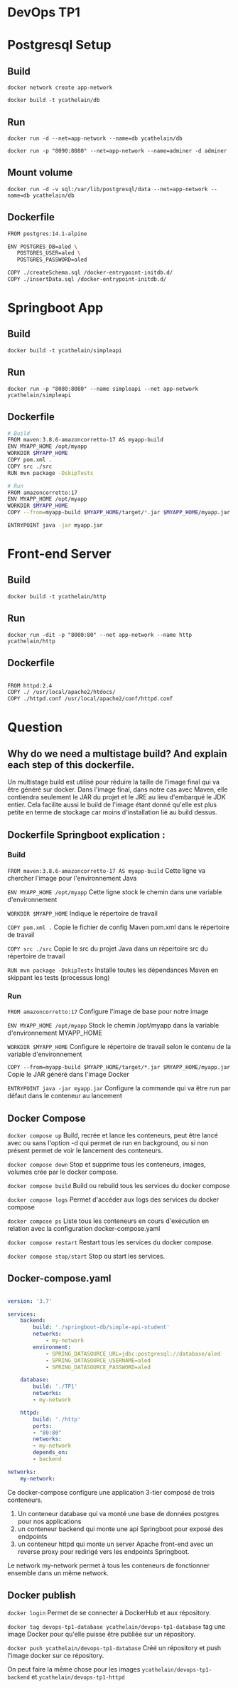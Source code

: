 # DevOps TP1


# Postgresql Setup

## Build
`docker network create app-network`

`docker build -t ycathelain/db`

## Run
`docker run -d --net=app-network --name=db ycathelain/db`

`docker run -p "8090:8080" --net=app-network --name=adminer -d adminer`

## Mount volume

`docker run -d -v sql:/var/lib/postgresql/data --net=app-network --name=db ycathelain/db`

## Dockerfile

```bash
FROM postgres:14.1-alpine

ENV POSTGRES_DB=aled \
   POSTGRES_USER=aled \
   POSTGRES_PASSWORD=aled

COPY ./createSchema.sql /docker-entrypoint-initdb.d/
COPY ./insertData.sql /docker-entrypoint-initdb.d/
```

# Springboot App

## Build

`docker build -t ycathelain/simpleapi`

## Run

`docker run -p "8080:8080" --name simpleapi --net app-network ycathelain/simpleapi`

## Dockerfile

```bash
# Build
FROM maven:3.8.6-amazoncorretto-17 AS myapp-build
ENV MYAPP_HOME /opt/myapp
WORKDIR $MYAPP_HOME
COPY pom.xml .
COPY src ./src
RUN mvn package -DskipTests

# Run
FROM amazoncorretto:17
ENV MYAPP_HOME /opt/myapp
WORKDIR $MYAPP_HOME
COPY --from=myapp-build $MYAPP_HOME/target/*.jar $MYAPP_HOME/myapp.jar

ENTRYPOINT java -jar myapp.jar
```

# Front-end Server

## Build

`docker build -t ycathelain/http`

## Run 

`docker run -dit -p "8000:80" --net app-network --name http ycathelain/http`

## Dockerfile

```bash

FROM httpd:2.4
COPY ./ /usr/local/apache2/htdocs/
COPY ./httpd.conf /usr/local/apache2/conf/httpd.conf

```



# Question

## Why do we need a multistage build? And explain each step of this dockerfile.

Un multistage build est utilisé pour réduire la taille de l'image final qui va être généré sur docker. Dans l'image final, dans notre cas avec Maven, elle contiendra seulement le JAR du projet et le JRE au lieu d'embarqué le JDK entier.
Cela facilite aussi le build de l'image étant donné qu'elle est plus petite en terme de stockage car moins d'installation lié au build dessus.


## Dockerfile Springboot explication : 

### Build 

`FROM maven:3.8.6-amazoncorretto-17 AS myapp-build` Cette ligne va chercher l'image pour l'environnement Java

`ENV MYAPP_HOME /opt/myapp` Cette ligne stock le chemin dans une variable d'environnement

`WORKDIR $MYAPP_HOME` Indique le répertoire de travail 

`COPY pom.xml .` Copie le fichier de config Maven pom.xml dans le répertoire de travail

`COPY src ./src` Copie le src du projet Java dans un répertoire src du répertoire de travail

`RUN mvn package -DskipTests` Installe toutes les dépendances Maven en skippant les tests (processus long)


### Run

`FROM amazoncorretto:17` Configure l'image de base pour notre image

`ENV MYAPP_HOME /opt/myapp` Stock le chemin /opt/myapp dans la variable d'environnement MYAPP_HOME

`WORKDIR $MYAPP_HOME` Configure le répertoire de travail selon le contenu de la variable d'environnement

`COPY --from=myapp-build $MYAPP_HOME/target/*.jar $MYAPP_HOME/myapp.jar` Copie le JAR généré dans l'image Docker

`ENTRYPOINT java -jar myapp.jar` Configure la commande qui va être run par défaut dans le conteneur au lancement


## Docker Compose

`docker compose up` Build, recrée et lance les conteneurs, peut être lancé avec ou sans l'option -d qui permet de run en background, ou si non présent permet de voir le lancement des conteneurs.

`docker compose down` Stop et supprime tous les conteneurs, images, volumes crée par le docker compose.

`docker compose build` Build ou rebuild tous les services du docker compose

`docker compose logs` Permet d'accéder aux logs des services du docker compose

`docker compose ps` Liste tous les conteneurs en cours d'exécution en relation avec la configuration docker-compose.yaml

`docker compose restart` Restart tous les services du docker compose.

`docker compose stop/start` Stop ou start les services.

## Docker-compose.yaml

```yaml

version: '3.7'

services:
    backend:
        build: './springboot-db/simple-api-student'
        networks:
            - my-network
        environment:  
            - SPRING_DATASOURCE_URL=jdbc:postgresql://database/aled
            - SPRING_DATASOURCE_USERNAME=aled
            - SPRING_DATASOURCE_PASSWORD=aled

    database:
        build: './TP1'
        networks:
        - my-network

    httpd:
        build: './http'
        ports:
        - "80:80"
        networks:
        - my-network
        depends_on:
        - backend

networks:
    my-network:

```

Ce docker-compose configure une application 3-tier composé de trois conteneurs. 

   1. Un conteneur database qui va monté une base de données postgres pour nos applications
   2. un conteneur backend qui monte une api Springboot pour exposé des endpoints
   3. un conteneur httpd qui monte un server Apache front-end avec un reverse proxy pour redirigé vers les endpoints Springboot.

Le network my-network permet à tous les conteneurs de fonctionner ensemble dans un même network.

## Docker publish 

`docker login` Permet de se connecter à DockerHub et aux répository.

`docker tag devops-tp1-database ycathelain/devops-tp1-database` tag une image Docker pour qu'elle puisse être publiée sur un répository.

`docker push ycathelain/devops-tp1-database` Créé un répository et push l'image docker sur ce répository.

On peut faire la même chose pour les images `ycathelain/devops-tp1-backend` et `ycathelain/devops-tp1-httpd`